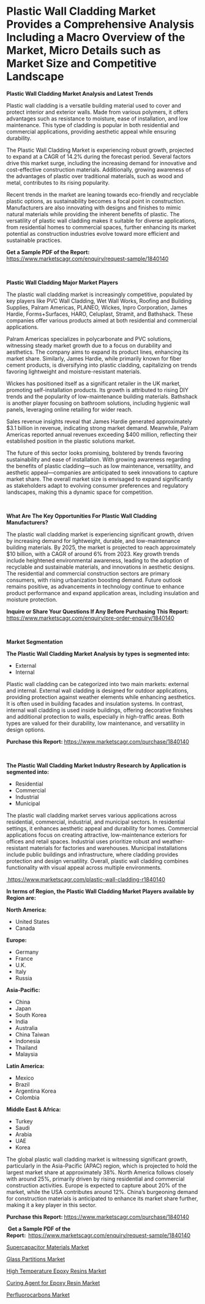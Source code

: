 <p><h1>Plastic Wall Cladding Market Provides a Comprehensive Analysis Including a Macro Overview of the Market, Micro Details such as Market Size and Competitive Landscape</h1></p><p><strong>Plastic Wall Cladding Market Analysis and Latest Trends</strong></p>
<p><p>Plastic wall cladding is a versatile building material used to cover and protect interior and exterior walls. Made from various polymers, it offers advantages such as resistance to moisture, ease of installation, and low maintenance. This type of cladding is popular in both residential and commercial applications, providing aesthetic appeal while ensuring durability.</p><p>The Plastic Wall Cladding Market is experiencing robust growth, projected to expand at a CAGR of 14.2% during the forecast period. Several factors drive this market surge, including the increasing demand for innovative and cost-effective construction materials. Additionally, growing awareness of the advantages of plastic over traditional materials, such as wood and metal, contributes to its rising popularity.</p><p>Recent trends in the market are leaning towards eco-friendly and recyclable plastic options, as sustainability becomes a focal point in construction. Manufacturers are also innovating with designs and finishes to mimic natural materials while providing the inherent benefits of plastic. The versatility of plastic wall cladding makes it suitable for diverse applications, from residential homes to commercial spaces, further enhancing its market potential as construction industries evolve toward more efficient and sustainable practices.</p></p>
<p><strong>Get a Sample PDF of the Report:&nbsp;</strong> <a href="https://www.marketscagr.com/enquiry/request-sample/1840140?utm_campaign=1166&utm_medium=2&utm_source=Github&utm_content=ia&utm_term=30012025&utm_id=plastic-wall-cladding">https://www.marketscagr.com/enquiry/request-sample/1840140</a></p>
<p>&nbsp;</p>
<p><strong>Plastic Wall Cladding Major Market Players</strong></p>
<p><p>The plastic wall cladding market is increasingly competitive, populated by key players like PVC Wall Cladding, Wet Wall Works, Roofing and Building Supplies, Palram Americas, PLANEO, Wickes, Inpro Corporation, James Hardie, Forms+Surfaces, HARO, Celuplast, Stramit, and Bathshack. These companies offer various products aimed at both residential and commercial applications. </p><p>Palram Americas specializes in polycarbonate and PVC solutions, witnessing steady market growth due to a focus on durability and aesthetics. The company aims to expand its product lines, enhancing its market share. Similarly, James Hardie, while primarily known for fiber cement products, is diversifying into plastic cladding, capitalizing on trends favoring lightweight and moisture-resistant materials. </p><p>Wickes has positioned itself as a significant retailer in the UK market, promoting self-installation products. Its growth is attributed to rising DIY trends and the popularity of low-maintenance building materials. Bathshack is another player focusing on bathroom solutions, including hygienic wall panels, leveraging online retailing for wider reach.</p><p>Sales revenue insights reveal that James Hardie generated approximately $3.1 billion in revenue, indicating strong market demand. Meanwhile, Palram Americas reported annual revenues exceeding $400 million, reflecting their established position in the plastic solutions market.</p><p>The future of this sector looks promising, bolstered by trends favoring sustainability and ease of installation. With growing awareness regarding the benefits of plastic cladding—such as low maintenance, versatility, and aesthetic appeal—companies are anticipated to seek innovations to capture market share. The overall market size is envisaged to expand significantly as stakeholders adapt to evolving consumer preferences and regulatory landscapes, making this a dynamic space for competition.</p></p>
<p>&nbsp;</p>
<p><strong>What Are The Key Opportunities For Plastic Wall Cladding Manufacturers?</strong></p>
<p><p>The plastic wall cladding market is experiencing significant growth, driven by increasing demand for lightweight, durable, and low-maintenance building materials. By 2025, the market is projected to reach approximately $10 billion, with a CAGR of around 6% from 2023. Key growth trends include heightened environmental awareness, leading to the adoption of recyclable and sustainable materials, and innovations in aesthetic designs. The residential and commercial construction sectors are primary consumers, with rising urbanization boosting demand. Future outlook remains positive, as advancements in technology continue to enhance product performance and expand application areas, including insulation and moisture protection.</p></p>
<p><strong>Inquire or Share Your Questions If Any Before Purchasing This Report:</strong> <a href="https://www.marketscagr.com/enquiry/pre-order-enquiry/1840140?utm_campaign=1166&utm_medium=2&utm_source=Github&utm_content=ia&utm_term=30012025&utm_id=plastic-wall-cladding">https://www.marketscagr.com/enquiry/pre-order-enquiry/1840140</a></p>
<p>&nbsp;</p>
<p><strong>Market Segmentation</strong></p>
<p><strong>The Plastic Wall Cladding Market Analysis by types is segmented into:</strong></p>
<p><ul><li>External</li><li>Internal</li></ul></p>
<p><p>Plastic wall cladding can be categorized into two main markets: external and internal. External wall cladding is designed for outdoor applications, providing protection against weather elements while enhancing aesthetics. It is often used in building facades and insulation systems. In contrast, internal wall cladding is used inside buildings, offering decorative finishes and additional protection to walls, especially in high-traffic areas. Both types are valued for their durability, low maintenance, and versatility in design options.</p></p>
<p><strong>Purchase this Report:&nbsp;</strong><a href="https://www.marketscagr.com/purchase/1840140?utm_campaign=1166&utm_medium=2&utm_source=Github&utm_content=ia&utm_term=30012025&utm_id=plastic-wall-cladding">https://www.marketscagr.com/purchase/1840140</a></p>
<p>&nbsp;</p>
<p><strong>The Plastic Wall Cladding Market Industry Research by Application is segmented into:</strong></p>
<p><ul><li>Residential</li><li>Commercial</li><li>Industrial</li><li>Municipal</li></ul></p>
<p><p>The plastic wall cladding market serves various applications across residential, commercial, industrial, and municipal sectors. In residential settings, it enhances aesthetic appeal and durability for homes. Commercial applications focus on creating attractive, low-maintenance exteriors for offices and retail spaces. Industrial uses prioritize robust and weather-resistant materials for factories and warehouses. Municipal installations include public buildings and infrastructure, where cladding provides protection and design versatility. Overall, plastic wall cladding combines functionality with visual appeal across multiple environments.</p></p>
<p><a href="https://www.marketscagr.com/plastic-wall-cladding-r1840140?utm_campaign=1166&utm_medium=2&utm_source=Github&utm_content=ia&utm_term=30012025&utm_id=plastic-wall-cladding">&nbsp;https://www.marketscagr.com/plastic-wall-cladding-r1840140</a></p>
<p><strong>In terms of Region, the Plastic Wall Cladding Market Players available by Region are:</strong></p>
<p>
    <p> <strong> North America: </strong>
        <ul>
            <li>United States</li>
            <li>Canada</li>
        </ul>
        </p> 
    <p> <strong> Europe: </strong>
        <ul>
            <li>Germany</li>
            <li>France</li>
            <li>U.K.</li>
            <li>Italy</li>
            <li>Russia</li>
        </ul>
        </p> 
    <p> <strong> Asia-Pacific: </strong>
        <ul>
            <li>China</li>
            <li>Japan</li>
            <li>South Korea</li>
            <li>India</li>
            <li>Australia</li>
            <li>China Taiwan</li>
            <li>Indonesia</li>
            <li>Thailand</li>
            <li>Malaysia</li>
        </ul>
        </p> 
    <p> <strong> Latin America: </strong>
        <ul>
            <li>Mexico</li>
            <li>Brazil</li>
            <li>Argentina Korea</li>
            <li>Colombia</li>
        </ul>
        </p> 
    <p> <strong> Middle East & Africa: </strong>
        <ul>
            <li>Turkey</li>
            <li>Saudi</li>
            <li>Arabia</li>
            <li>UAE</li>
            <li>Korea</li>
        </ul>
    </p>
    </p>
<p><p>The global plastic wall cladding market is witnessing significant growth, particularly in the Asia-Pacific (APAC) region, which is projected to hold the largest market share at approximately 38%. North America follows closely with around 25%, primarily driven by rising residential and commercial construction activities. Europe is expected to capture about 20% of the market, while the USA contributes around 12%. China’s burgeoning demand for construction materials is anticipated to enhance its market share further, making it a key player in this sector.</p></p>
<p><strong>Purchase this Report: </strong><a href="https://www.marketscagr.com/purchase/1840140?utm_campaign=1166&utm_medium=2&utm_source=Github&utm_content=ia&utm_term=30012025&utm_id=plastic-wall-cladding">https://www.marketscagr.com/purchase/1840140</a></p>
<p>&nbsp;<strong>Get a Sample PDF of the Report:&nbsp;&nbsp;</strong><a href="https://www.marketscagr.com/enquiry/request-sample/1840140?utm_campaign=1166&utm_medium=2&utm_source=Github&utm_content=ia&utm_term=30012025&utm_id=plastic-wall-cladding">https://www.marketscagr.com/enquiry/request-sample/1840140</a></p>
<p><strong></strong></p>
<p><p><a href="https://github.com/reitalippman962/Market-Research-Report-List-1/blob/main/supercapacitor-materials-market.md?utm_campaign=1166&utm_medium=2&utm_source=Github&utm_content=ia&utm_term=30012025&utm_id=plastic-wall-cladding">Supercapacitor Materials Market</a></p><p><a href="https://github.com/pelahotayabe/Market-Research-Report-List-1/blob/main/glass-partitions-market.md?utm_campaign=1166&utm_medium=2&utm_source=Github&utm_content=ia&utm_term=30012025&utm_id=plastic-wall-cladding">Glass Partitions Market</a></p><p><a href="https://github.com/cheryjhonson/Market-Research-Report-List-1/blob/main/high-temperature-epoxy-resins-market.md?utm_campaign=1166&utm_medium=2&utm_source=Github&utm_content=ia&utm_term=30012025&utm_id=plastic-wall-cladding">High Temperature Epoxy Resins Market</a></p><p><a href="https://github.com/dierdrecrichton210/Market-Research-Report-List-1/blob/main/curing-agent-for-epoxy-resin-market.md?utm_campaign=1166&utm_medium=2&utm_source=Github&utm_content=ia&utm_term=30012025&utm_id=plastic-wall-cladding">Curing Agent for Epoxy Resin Market</a></p><p><a href="https://github.com/AngelaWalsh696/Market-Research-Report-List-1/blob/main/perfluorocarbons-market.md?utm_campaign=1166&utm_medium=2&utm_source=Github&utm_content=ia&utm_term=30012025&utm_id=plastic-wall-cladding">Perfluorocarbons Market</a></p></p>